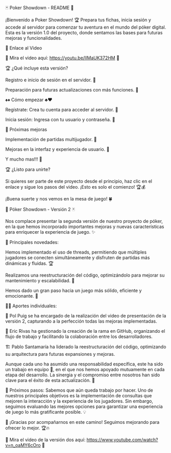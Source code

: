 🃏 Poker Showdown - README 🎰

¡Bienvenido a Poker Showdown! 🏆 Prepara tus fichas, inicia sesión y accede al servidor para comenzar tu aventura en el mundo del póker digital. Esta es la versión 1.0 del proyecto, donde sentamos las bases para futuras mejoras y funcionalidades.

🎥 Enlace al Video

🔗 Mira el video aquí: https://youtu.be/lIMaUK372HM 🔗

🏆 ¿Qué incluye esta versión?

Registro e inicio de sesión en el servidor. 🔑

Preparación para futuras actualizaciones con más funciones. 🔄

♠️♦️ Cómo empezar ♣️♥️

Regístrate: Crea tu cuenta para acceder al servidor. 📝

Inicia sesión: Ingresa con tu usuario y contraseña. 🔐

🎩 Próximas mejoras

Implementación de partidas multijugador. 👥

Mejoras en la interfaz y experiencia de usuario. 🎨

Y mucho mas!!! 🚀

🏆 ¿Listo para unirte?

Si quieres ser parte de este proyecto desde el principio, haz clic en el enlace y sigue los pasos del video. ¡Esto es solo el comienzo! 🏆💰

¡Buena suerte y nos vemos en la mesa de juego! 🍀






🎰 Póker Showdown - Versión 2 🃏

Nos complace presentar la segunda versión de nuestro proyecto de póker, en la que hemos incorporado importantes mejoras y nuevas características para enriquecer la experiencia de juego. ✨

🚀 Principales novedades:

Hemos implementado el uso de threads, permitiendo que múltiples jugadores se conecten simultáneamente y disfruten de partidas más dinámicas y fluidas. 🏆

Realizamos una reestructuración del código, optimizándolo para mejorar su mantenimiento y escalabilidad. 🔧

Hemos dado un gran paso hacia un juego más sólido, eficiente y emocionante. 🎲

👨‍💻 Aportes individuales:

🎥 Pol Puig se ha encargado de la realización del video de presentación de la versión 2, capturando a la perfección todas las mejoras implementadas.

🌿 Eric Rivas ha gestionado la creación de la rama en GitHub, organizando el flujo de trabajo y facilitando la colaboración entre los desarrolladores.

🏗️ Pablo Santamaría ha liderado la reestructuración del código, optimizando su arquitectura para futuras expansiones y mejoras.

Aunque cada uno ha asumido una responsabilidad específica, este ha sido un trabajo en equipo 🤝, en el que nos hemos apoyado mutuamente en cada etapa del desarrollo. La sinergia y el compromiso entre nosotros han sido clave para el éxito de esta actualización. 🎯

🔮 Próximos pasos:
Sabemos que aún queda trabajo por hacer. Uno de nuestros principales objetivos es la implementación de consultas que mejoren la interacción y la experiencia de los jugadores. Sin embargo, seguimos evaluando las mejores opciones para garantizar una experiencia de juego lo más gratificante posible. 💡

🎊 ¡Gracias por acompañarnos en este camino! Seguimos mejorando para ofrecer lo mejor. 🏆🔥


🔗 Mira el video de la versión dos aquí:  https://www.youtube.com/watch?v=n_oaMY6cOro 🔗

